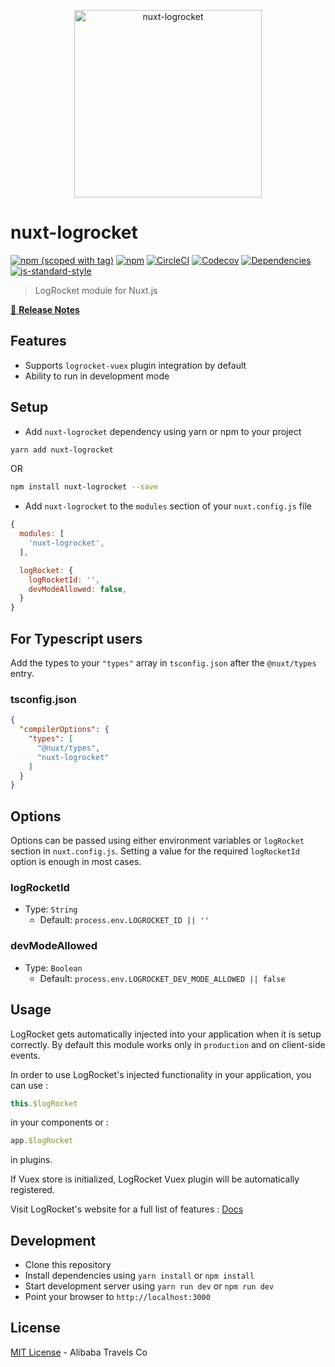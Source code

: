 <p align="center">
<img src="./.assets/nuxt_LogRocket.png" width="300px" alt="nuxt-logrocket">
</p>

# nuxt-logrocket

[![npm (scoped with tag)](https://img.shields.io/npm/v/nuxt-logrocket/latest.svg?style=flat-square)](https://npmjs.com/package/nuxt-logrocket)
[![npm](https://img.shields.io/npm/dt/nuxt-logrocket.svg?style=flat-square)](https://npmjs.com/package/nuxt-logrocket)
[![CircleCI](https://img.shields.io/circleci/project/github/nuxt-community/nuxt-logrocket.svg?style=flat-square)](https://circleci.com/gh/nuxt-community/nuxt-logrocket)
[![Codecov](https://img.shields.io/codecov/c/github/nuxt-community/nuxt-logrocket.svg?style=flat-square)](https://codecov.io/gh/nuxt-community/nuxt-logrocket)
[![Dependencies](https://david-dm.org/nuxt-community/nuxt-logrocket/status.svg?style=flat-square)](https://david-dm.org/nuxt-community/nuxt-logrocket)
[![js-standard-style](https://img.shields.io/badge/code_style-standard-brightgreen.svg?style=flat-square)](http://standardjs.com)

> LogRocket module for Nuxt.js

[📖 **Release Notes**](./CHANGELOG.md)

## Features

- Supports `logrocket-vuex` plugin integration by default
- Ability to run in development mode

## Setup

- Add `nuxt-logrocket` dependency using yarn or npm to your project

```sh
yarn add nuxt-logrocket
```

OR

```sh
npm install nuxt-logrocket --save
```

- Add `nuxt-logrocket` to the `modules` section of your `nuxt.config.js` file

```js
{
  modules: [
    'nuxt-logrocket',
  ],

  logRocket: {
    logRocketId: '',
    devModeAllowed: false,
  }
}
```

## For Typescript users

Add the types to your `"types"` array in `tsconfig.json` after the `@nuxt/types` entry.

### tsconfig.json

```json
{
  "compilerOptions": {
    "types": [
      "@nuxt/types",
      "nuxt-logrocket"
    ]
  }
}
```

## Options

Options can be passed using either environment variables or `logRocket` section in `nuxt.config.js`.
Setting a value for the required `logRocketId` option is enough in most cases.

### logRocketId

- Type: `String`
  - Default: `process.env.LOGROCKET_ID || ''`

### devModeAllowed

- Type: `Boolean`
  - Default: `process.env.LOGROCKET_DEV_MODE_ALLOWED || false`


## Usage

LogRocket gets automatically injected into your application when it is setup correctly. By default this module works only in `production` and on client-side events.

In order to use LogRocket's injected functionality in your application, you can use :

```js
this.$logRocket
```

in your components or :

```js
app.$logRocket
```

in plugins.

If Vuex store is initialized, LogRocket Vuex plugin will be automatically registered.

Visit LogRocket's website for a full list of features : [Docs](https://docs.logrocket.com/docs)

## Development

- Clone this repository
- Install dependencies using `yarn install` or `npm install`
- Start development server using `yarn run dev` or `npm run dev`
- Point your browser to `http://localhost:3000`

## License

[MIT License](./LICENSE) - Alibaba Travels Co
